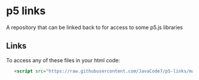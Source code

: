 # p5 links
 A repository that can be linked back to for access to some p5.js libraries
 
## Links
 To access any of these files in your html code:
 ```html
    <script src="https://raw.githubusercontent.com/JavaCode7/p5-links/main/*.js"></script>
 ```
